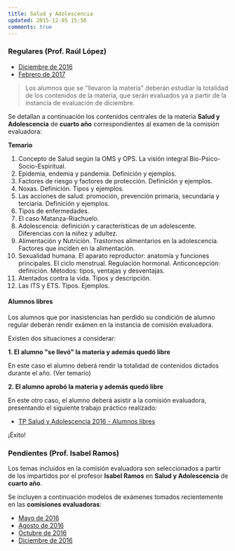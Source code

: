 ```yaml
---
title: Salud y Adolescencia
updated: 2015-12-05 15:56
comments: true
---
```


### Regulares (Prof. Raúl López)

* [Diciembre de 2016](../docs/sanjose/4saad/lopez/regulares/2016_12_com_eval_saludyadol_4to.pdf)
* [Febrero de 2017](../docs/sanjose/4saad/lopez/regulares/2017_02_23_com_eva_saludyadol.pdf)



> Los alumnos que se "llevaron la materia" deberán estudiar la totalidad de los contenidos de la materia, que serán evaluados ya a partir de la instancia de evaluación de diciembre. 

Se detallan a continuación los contenidos centrales de la materia **Salud y Adolescencia** de **cuarto año** correspondientes al examen de la comisión evaluadora: 

**Temario**

1. Concepto de Salud según la OMS y OPS. La visión integral Bio-Psico-Socio-Espiritual.
2. Epidemia, endemia y pandemia. Definición y ejemplos. 
3. Factores de riesgo y factores de protección. Definición y ejemplos.
4. Noxas. Definición. Tipos y ejemplos. 
5. Las acciones de salud: promoción, prevención primaria, secundaria y terciaria. Definición y ejemplos. 
5. Tipos de enfermedades. 
6. El caso Matanza-Riachuelo. 
7. Adolescencia: definición y características de un adolescente. Diferencias con la niñez y adultez.
8. Alimentación y Nutrición. Trastornos alimentarios en la adolescencia. Factores que inciden en la alimentación. 
9. Sexualidad humana. El aparato reproductor: anatomía y funciones principales. El ciclo menstrual. Regulación hormonal. Anticoncepción: definición. Métodos: tipos, ventajas y desventajas. 
10. Atentados contra la vida. Tipos y descripción. 
11. Las ITS y ETS. Tipos. Ejemplos.
 
#### Alumnos libres

Los alumnos que por inasistencias han perdido su condición de alumno regular deberán rendir exámen en la instancia de comisión evaluadora. 

Existen dos situaciones a considerar: 

**1. El alumno "se llevó" la materia y además quedó libre**

En este caso el alumno deberá rendir la totalidad de contenidos dictados durante el año. (Ver temario)

**2. El alumno aprobó la materia y además quedó libre**

En este otro caso, el alumno deberá asistir a la comisión evaluadora, presentando el siguiente trabajo práctico realizado: 

* [TP Salud y Adolescencia 2016 - Alumnos libres](../docs/sanjose/4saad/lopez/libres/4_saludyadol_libres_com_eval.pdf)

¡Éxito!


### Pendientes (Prof. Isabel Ramos) 

Los temas incluidos en la comisión evaluadora son seleccionados a partir de los impartidos por el profesor **Isabel Ramos** en **Salud y Adolescencia** de **cuarto año**. 

Se incluyen a continuación modelos de exámenes tomados recientemente en las **comisiones evaluadoras**: 

* [Mayo de 2016](../docs/sanjose/4saad/ramos/2016_05_24_com_eva_saludyadol_ramos.pdf)
* [Agosto de 2016](../docs/sanjose/4saad/ramos/2016_08_02_com_eva_saludyadol_ramos.pdf)
* [Octubre de 2016](../docs/sanjose/4saad/ramos/2016_10_com_eva_saludyadol_ramos.pdf)
* [Diciembre de 2016](../docs/sanjose/4saad/ramos/2016_12_06_com_eva_saludyadol_ramos.pdf)
